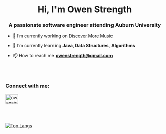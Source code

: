<h1 align="center">Hi, I'm Owen Strength</h1>
<h3 align="center">A passionate software engineer attending Auburn University</h3>


- 🔭 I’m currently working on [Discover More Music](https://github.com/owenstrength/Discover-More-Music)

- 🌱 I’m currently learning **Java, Data Structures, Algorithms**

- 📫 How to reach me **owenstrength@gmail.com**

<br></br>
<h3>Connect with me:</h3>
<p>
<a href="https://linkedin.com/in/owenstrength" target="blank"><img align="center" src="https://raw.githubusercontent.com/rahuldkjain/github-profile-readme-generator/master/src/images/icons/Social/linked-in-alt.svg" alt="owenstrength" height="30" width="40" /></a>
</p>

<br></br>

[![Top Langs](https://github-readme-stats.vercel.app/api/top-langs/?username=anuraghazra&layout=compact)](https://github.com/anuraghazra/github-readme-stats)
